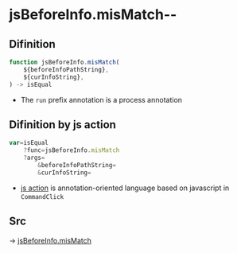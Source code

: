 # jsBeforeInfo.misMatch--

## Difinition

```js.js
function jsBeforeInfo.misMatch(
	${beforeInfoPathString},
	${curInfoString},
) -> isEqual
```

- The `run` prefix annotation is a process annotation


## Difinition by js action

```js.js
var=isEqual
	?func=jsBeforeInfo.misMatch
	?args=
		&beforeInfoPathString=
		&curInfoString=
```

- [js action](#) is annotation-oriented language based on javascript in `CommandClick`



## Src

-> [jsBeforeInfo.misMatch](https://github.com/puutaro/CommandClick/blob/master/app/src/main/java/com/puutaro/commandclick/fragment_lib/terminal_fragment/js_interface/judge/JsBeforeInfo.kt#L29)


